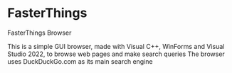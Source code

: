 # FasterThings
FasterThings Browser

This is a simple GUI browser, made with Visual C++, WinForms and Visual Studio 2022, to browse web pages and make search queries
The browser uses DuckDuckGo.com as its main search engine
